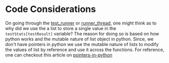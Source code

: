 # Code Considerations

On going through the [test_runner](../core/test_runner.py) or [runner_thread](../core/runner_thread.py), one might think as to why did we use the a list to store a single value in the `testStats[testResult]` variable?
The reason for doing so is based on how python works and the mutable nature of list object in python. Since, we don't have pointers in python we use the mutable nature of lists to modify the values of list by reference and use it across the functions. For reference, one can checkout this article on [pointers-in-python](https://unix.stackexchange.com/questions/321697/why-is-looping-over-finds-output-bad-practice)
